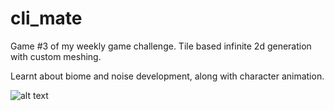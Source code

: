 # cli_mate

Game #3 of my weekly game challenge. Tile based infinite 2d generation with custom meshing.

Learnt about biome and noise development, along with character animation.

![alt text](https://github.com/wbmcglaughlin/cli_mate/blob/master/resources/photos/img.png)